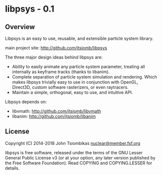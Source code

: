 libpsys - 0.1
=============

Overview
--------
Libpsys is an easy to use, reusable, and extensible particle system library.

main project site: http://github.com/jtsiomb/libpsys

The three major design ideas behind libpsys are:

 - Ability to easily animate any particle system parameter, treating all
   internally as keyframe tracks (thanks to libanim).
 - Complete separation of particle system simulation and rendering. Which makes
   libpsys trivially easy to use in conjunction with OpenGL, Direct3D, custom
   software rasterizers, or even raytracers.
 - Maintain a simple, orthogonal, easy to use, and intuitive API. 

Libpsys depends on:

 - libvmath: http://github.com/jtsiomb/libvmath
 - libanim: http://github.com/jtsiomb/libanim

License
-------
Copyright (C) 2014-2018 John Tsiombikas <nuclear@member.fsf.org>

libpsys is free software, released under the terms of the GNU Lesser General
Public License v3 (or at your option, any later version published by the Free
Software Foundation). Read COPYING and COPYING.LESSER for details.
